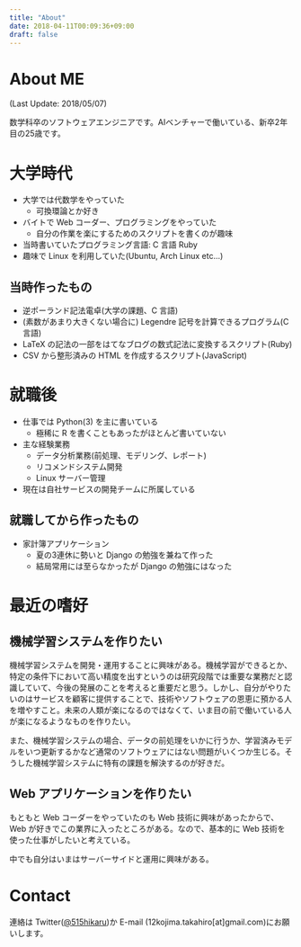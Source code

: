 ```yaml
---
title: "About"
date: 2018-04-11T00:09:36+09:00
draft: false
---
```


# About ME

(Last Update: 2018/05/07)

数学科卒のソフトウェアエンジニアです。AIベンチャーで働いている、新卒2年目の25歳です。

# 大学時代

- 大学では代数学をやっていた
  - 可換環論とか好き
- バイトで Web コーダー、プログラミングをやっていた
  - 自分の作業を楽にするためのスクリプトを書くのが趣味
- 当時書いていたプログラミング言語: C 言語 Ruby
- 趣味で Linux を利用していた(Ubuntu, Arch Linux etc...)

## 当時作ったもの

- 逆ポーランド記法電卓(大学の課題、C 言語)
- (素数があまり大きくない場合に) Legendre 記号を計算できるプログラム(C言語)
- LaTeX の記法の一部をはてなブログの数式記法に変換するスクリプト(Ruby)
- CSV から整形済みの HTML を作成するスクリプト(JavaScript)

# 就職後

- 仕事では Python(3) を主に書いている
  - 極稀に R を書くこともあったがほとんど書いていない
- 主な経験業務
  - データ分析業務(前処理、モデリング、レポート)
  - リコメンドシステム開発
  - Linux サーバー管理
- 現在は自社サービスの開発チームに所属している

## 就職してから作ったもの

- 家計簿アプリケーション
  - 夏の3連休に勢いと Django の勉強を兼ねて作った
  - 結局常用には至らなかったが Django の勉強にはなった

# 最近の嗜好

## 機械学習システムを作りたい

機械学習システムを開発・運用することに興味がある。機械学習ができるとか、特定の条件下において高い精度を出すというのは研究段階では重要な業務だと認識していて、今後の発展のことを考えると重要だと思う。しかし、自分がやりたいのはサービスを顧客に提供することで、技術やソフトウェアの恩恵に預かる人を増やすこと。未来の人類が楽になるのではなくて、いま目の前で働いている人が楽になるようなものを作りたい。

また、機械学習システムの場合、データの前処理をいかに行うか、学習済みモデルをいつ更新するかなど通常のソフトウェアにはない問題がいくつか生じる。そうした機械学習システムに特有の課題を解決するのが好きだ。

## Web アプリケーションを作りたい

もともと Web コーダーをやっていたのも Web 技術に興味があったからで、 Web が好きでこの業界に入ったところがある。なので、基本的に Web 技術を使った仕事がしたいと考えている。

中でも自分はいまはサーバーサイドと運用に興味がある。

# Contact

連絡は Twitter([@515hikaru](https://twitter.com/515hikaru))か E-mail (12kojima.takahiro[at]gmail.com)にお願いします。
